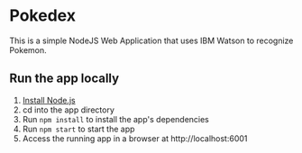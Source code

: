# Pokedex

This is a simple NodeJS Web Application that uses IBM Watson to recognize Pokemon.

## Run the app locally

1. [Install Node.js][]
2. cd into the app directory
3. Run `npm install` to install the app's dependencies
4. Run `npm start` to start the app
5. Access the running app in a browser at http://localhost:6001

[Install Node.js]: https://nodejs.org/en/download/
